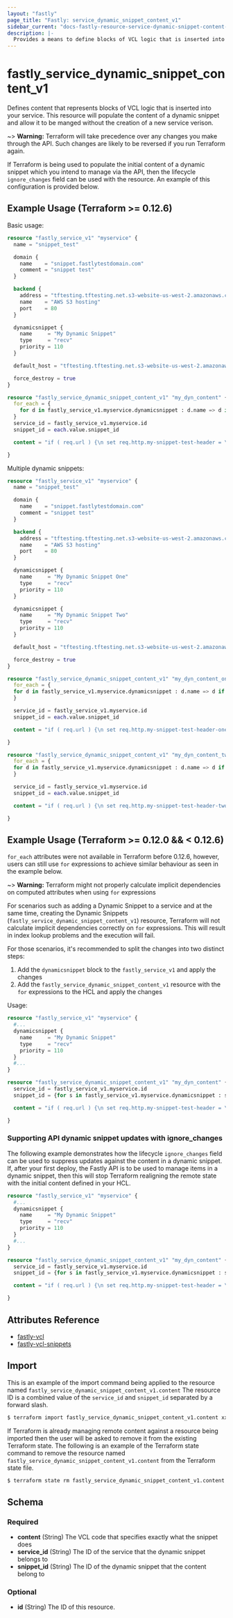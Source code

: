 ```yaml
---
layout: "fastly"
page_title: "Fastly: service_dynamic_snippet_content_v1"
sidebar_current: "docs-fastly-resource-service-dynamic-snippet-content-v1"
description: |-
  Provides a means to define blocks of VCL logic that is inserted into your service through Fastly dynamic snippets.
---
```


# fastly_service_dynamic_snippet_content_v1

Defines content that represents blocks of VCL logic that is inserted into your service.  This resource will populate the content of a dynamic snippet and allow it to be manged without the creation of a new service verison. 
 
~> **Warning:** Terraform will take precedence over any changes you make through the API. Such changes are likely to be reversed if you run Terraform again.  

If Terraform is being used to populate the initial content of a dynamic snippet which you intend to manage via the API, then the lifecycle `ignore_changes` field can be used with the resource.  An example of this configuration is provided below.


## Example Usage (Terraform >= 0.12.6)

Basic usage:

```terraform
resource "fastly_service_v1" "myservice" {
  name = "snippet_test"

  domain {
    name    = "snippet.fastlytestdomain.com"
    comment = "snippet test"
  }

  backend {
    address = "tftesting.tftesting.net.s3-website-us-west-2.amazonaws.com"
    name    = "AWS S3 hosting"
    port    = 80
  }

  dynamicsnippet {
    name     = "My Dynamic Snippet"
    type     = "recv"
    priority = 110
  }

  default_host = "tftesting.tftesting.net.s3-website-us-west-2.amazonaws.com"

  force_destroy = true
}

resource "fastly_service_dynamic_snippet_content_v1" "my_dyn_content" {
  for_each = {
    for d in fastly_service_v1.myservice.dynamicsnippet : d.name => d if d.name == "My Dynamic Snippet"
  }
  service_id = fastly_service_v1.myservice.id
  snippet_id = each.value.snippet_id

  content = "if ( req.url ) {\n set req.http.my-snippet-test-header = \"true\";\n}"

}
```

Multiple dynamic snippets:

```terraform
resource "fastly_service_v1" "myservice" {
  name = "snippet_test"

  domain {
    name    = "snippet.fastlytestdomain.com"
    comment = "snippet test"
  }

  backend {
    address = "tftesting.tftesting.net.s3-website-us-west-2.amazonaws.com"
    name    = "AWS S3 hosting"
    port    = 80
  }

  dynamicsnippet {
    name     = "My Dynamic Snippet One"
    type     = "recv"
    priority = 110
  }

  dynamicsnippet {
    name     = "My Dynamic Snippet Two"
    type     = "recv"
    priority = 110
  }

  default_host = "tftesting.tftesting.net.s3-website-us-west-2.amazonaws.com"

  force_destroy = true
}

resource "fastly_service_dynamic_snippet_content_v1" "my_dyn_content_one" {
  for_each = {
  for d in fastly_service_v1.myservice.dynamicsnippet : d.name => d if d.name == "My Dynamic Snippet One"
  }

  service_id = fastly_service_v1.myservice.id
  snippet_id = each.value.snippet_id

  content = "if ( req.url ) {\n set req.http.my-snippet-test-header-one = \"true\";\n}"

}

resource "fastly_service_dynamic_snippet_content_v1" "my_dyn_content_two" {
  for_each = {
  for d in fastly_service_v1.myservice.dynamicsnippet : d.name => d if d.name == "My Dynamic Snippet Two"
  }

  service_id = fastly_service_v1.myservice.id
  snippet_id = each.value.snippet_id

  content = "if ( req.url ) {\n set req.http.my-snippet-test-header-two = \"true\";\n}"

}
```


## Example Usage (Terraform >= 0.12.0 && < 0.12.6)

`for_each` attributes were not available in Terraform before 0.12.6, however, users can still use `for` expressions to achieve
similar behaviour as seen in the example below.

~> **Warning:** Terraform might not properly calculate implicit dependencies on computed attributes when using `for` expressions

For scenarios such as adding a Dynamic Snippet to a service and at the same time, creating the Dynamic Snippets (`fastly_service_dynamic_snippet_content_v1`)
resource, Terraform will not calculate implicit dependencies correctly on `for` expressions. This will result in index lookup
problems and the execution will fail.

For those scenarios, it's recommended to split the changes into two distinct steps:

1. Add the `dynamicsnippet` block to the `fastly_service_v1` and apply the changes
2. Add the `fastly_service_dynamic_snippet_content_v1` resource with the `for` expressions to the HCL and apply the changes

Usage:

```terraform
resource "fastly_service_v1" "myservice" {
  #...
  dynamicsnippet {
    name     = "My Dynamic Snippet"
    type     = "recv"
    priority = 110
  }
  #...
}

resource "fastly_service_dynamic_snippet_content_v1" "my_dyn_content" {
  service_id = fastly_service_v1.myservice.id
  snippet_id = {for s in fastly_service_v1.myservice.dynamicsnippet : s.name => s.snippet_id}["My Dynamic Snippet"]

  content = "if ( req.url ) {\n set req.http.my-snippet-test-header = \"true\";\n}"

}
```

### Supporting API dynamic snippet updates with ignore_changes

The following example demonstrates how the lifecycle `ignore_changes` field can be used to suppress updates against the 
content in a dynamic snippet.  If, after your first deploy, the Fastly API is to be used to manage items in a dynamic snippet, then this will stop Terraform realigning the remote state with the initial content defined in your HCL.

```terraform
resource "fastly_service_v1" "myservice" {
  #...
  dynamicsnippet {
    name     = "My Dynamic Snippet"
    type     = "recv"
    priority = 110
  }
  #...
}

resource "fastly_service_dynamic_snippet_content_v1" "my_dyn_content" {
  service_id = fastly_service_v1.myservice.id
  snippet_id = {for s in fastly_service_v1.myservice.dynamicsnippet : s.name => s.snippet_id}["My Dynamic Snippet"]

  content = "if ( req.url ) {\n set req.http.my-snippet-test-header = \"true\";\n}"

}
```

## Attributes Reference

* [fastly-vcl](https://developer.fastly.com/reference/api/vcl-services/vcl/)
* [fastly-vcl-snippets](https://developer.fastly.com/reference/api/vcl-services/snippet/)

## Import

This is an example of the import command being applied to the resource named `fastly_service_dynamic_snippet_content_v1.content`
The resource ID is a combined value of the `service_id` and `snippet_id` separated by a forward slash.

```sh
$ terraform import fastly_service_dynamic_snippet_content_v1.content xxxxxxxxxxxxxxxxxxxx/xxxxxxxxxxxxxxxxxxxx
```

If Terraform is already managing remote content against a resource being imported then the user will be asked to remove it from the existing Terraform state.
The following is an example of the Terraform state command to remove the resource named `fastly_service_dynamic_snippet_content_v1.content` from the Terraform state file.

```sh
$ terraform state rm fastly_service_dynamic_snippet_content_v1.content
```

<!-- schema generated by tfplugindocs -->
## Schema

### Required

- **content** (String) The VCL code that specifies exactly what the snippet does
- **service_id** (String) The ID of the service that the dynamic snippet belongs to
- **snippet_id** (String) The ID of the dynamic snippet that the content belong to

### Optional

- **id** (String) The ID of this resource.